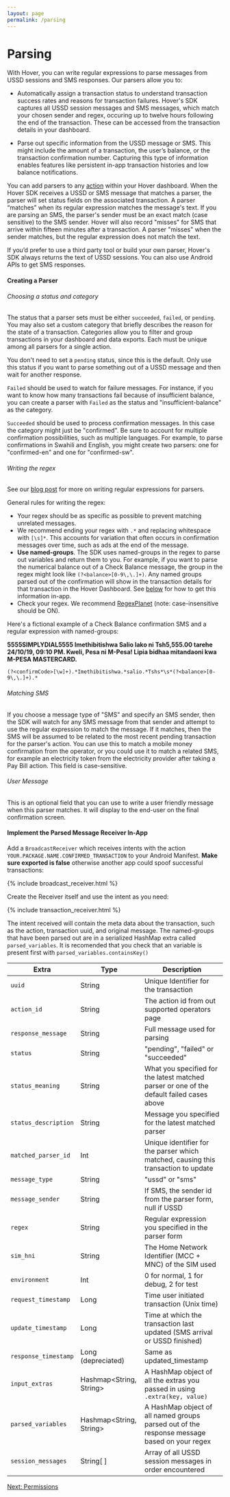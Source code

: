 ```yaml
---
layout: page
permalink: /parsing
---
```


# Parsing

With Hover, you can write regular expressions to parse messages from USSD sessions and SMS responses. Our parsers allow you to:
- Automatically assign a transaction status to understand transaction success rates and reasons for transaction failures. Hover's SDK captures all USSD session messages and SMS messages, which match your chosen sender and regex, occuring up to twelve hours following the end of the transaction. These can be accessed from the transaction details in your dashboard. 

- Parse out specific information from the USSD message or SMS. This might include the amount of a transaction, the user’s balance, or the transaction confirmation number. Capturing this type of information enables features like persistent in-app transaction histories and low balance notifications.

You can add parsers to any [action](/actions) within your Hover dashboard. When the Hover SDK receives a USSD or SMS message that matches a parser, the parser will set status fields on the associated transaction. A parser “matches” when its regular expression matches the message's text. If you are parsing an SMS, the parser's sender must be an exact match (case sensitive) to the SMS sender. Hover will also record "misses" for SMS that arrive within fifteen minutes after a transaction. A parser "misses" when the sender matches, but the regular expression does not match the text. 

If you’d prefer to use a third party tool or build your own parser, Hover's SDK always returns the text of USSD sessions. You can also use Android APIs to get SMS responses.

#### Creating a Parser

###### Choosing a status and category

The status that a parser sets must be either `succeeded`, `failed`, or `pending`. You may also set a custom category that briefly describes the reason for the state of a transaction. Categories allow you to filter and group transactions in your dashboard and data exports. Each must be unique among all parsers for a single action.

You don't need to set a `pending` status, since this is the default. Only use this status if you want to parse something out of a USSD message and then wait for another response. 

`Failed` should be used to watch for failure messages. For instance, if you want to know how many transactions fail because of insufficient balance, you can create a parser with `Failed` as the status and "insufficient-balance" as the category.

`Succeeded` should be used to process confirmation messages. In this case the category might just be "confirmed". Be sure to account for multiple confirmation possibilities, such as multiple languages. For example, to parse confirmations in Swahili and English, you might create two parsers: one for "confirmed-en" and one for "confirmed-sw". 

###### Writing the regex

See our [blog post](https://medium.com/use-hover/3e0cf53fa114) for more on writing regular expressions for parsers.

General rules for writing the regex:
- Your regex should be as specific as possible to prevent matching unrelated messages. 
- We recommend ending your regex with `.*` and replacing whitespace with `[\s]*`. This accounts for variation that often occurs in confirmation messages over time, such as ads at the end of the message. 
- **Use named-groups**. The SDK uses named-groups in the regex to parse out variables and return them to you. For example, if you want to parse the numerical balance out of a Check Balance message, the group in the regex might look like `(?<balance>[0-9\,\.]+)`. Any named groups parsed out of the confirmation will show in the transaction details for that transaction in the Hover Dashboard. See [below](/parsing) for how to get this information in-app.
- Check your regex. We recommend [RegexPlanet](/https://www.regexplanet.com/advanced/java/index.html) (note: case-insensitive should be ON).

Here's a fictional example of a Check Balance confirmation SMS and a regular expression with named-groups:

**5555SIMPLYDIAL5555 Imethibitishwa Salio lako ni Tsh5,555.00 tarehe 24/10/19, 09:10 PM. Kweli, Pesa ni M-Pesa! Lipia bidhaa mitandaoni kwa M-PESA MASTERCARD.**

`(?<confirmCode>[\w]+).*Imethibitishwa.*salio.*Tshs*\s*(?<balance>[0-9\,\.]+).*`

###### Matching SMS

If you choose a message type of "SMS" and specify an SMS sender, then the SDK will watch for any SMS message from that sender and attempt to use the regular expression to match the message. If it matches, then the SMS will be assumed to be related to the most recent pending transaction for the parser's action. You can use this to match a mobile money confirmation from the operator, or you could use it to match a related SMS, for example an electricity token from the electricity provider after taking a Pay Bill action. This field is case-sensitive.

###### User Message

This is an optional field that you can use to write a user friendly message when this parser matches. It will display to the end-user on the final confirmation screen.

#### Implement the Parsed Message Receiver In-App

Add a `BroadcastReceiver` which receives intents with the action `YOUR.PACKAGE.NAME.CONFIRMED_TRANSACTION` to your Android Manifest. **Make sure exported is false** otherwise another app could spoof successful transactions:

{% include broadcast_receiver.html %}

Create the Receiver itself and use the intent as you need:

{% include transaction_receiver.html %}

The intent received will contain the meta data about the transaction, such as the action, transaction uuid, and original message. The named-groups that have been parsed out are in a serialized HashMap extra called `parsed_variables`. It is recomended that you check that an variable is present first with `parsed_variables.containsKey()`

| Extra               | Type     | Description     |
|---                  |---       |---              |
| `uuid`              | String   | Unique Identifier for the transaction |
| `action_id`         | String   | The action id from out supported operators page |
| `response_message`  | String   | Full message used for parsing |
| `status`            | String   | "pending", "failed" or "succeeded" |
| `status_meaning`    | String   | What you specified for the latest matched parser or one of the default failed cases above |
| `status_description`| String   | Message you specified for the latest matched parser |
| `matched_parser_id` | Int      | Unique identifier for the parser which matched, causing this transaction to update |
| `message_type`      | String   | "ussd" or "sms" |
| `message_sender`    | String   | If SMS, the sender id from the parser form, null if USSD |
| `regex`             | String   | Regular expression you specified in the parser form |
| `sim_hni`           | String   | The Home Network Identifier (MCC + MNC) of the SIM used |
| `environment`       | Int      | 0 for normal, 1 for debug, 2 for test |
| `request_timestamp` | Long     | Time user initiated transaction (Unix time) |
| `update_timestamp`  | Long     | Time at which the transaction last updated (SMS arrival or USSD finished) |
| `response_timestamp`| Long (depreciated) | Same as updated\_timestamp |
| `input_extras`      | Hashmap<String, String> | A HashMap object of all the extras you passed in using `.extra(key, value)` |
| `parsed_variables`  | Hashmap<String, String> | A HashMap object of all named groups parsed out of the response message based on your regex |
| `session_messages`  | String\[ \] | Array of all USSD session messages in order encountered

[Next: Permissions](/permissions)
